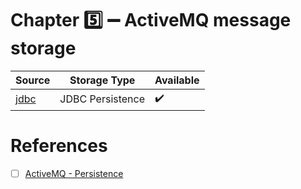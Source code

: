 # Chapter :five: :heavy_minus_sign: ActiveMQ message storage 


| Source  |  Storage Type | Available |
|---------|--|----|
| [jdbc](jdbc) |  JDBC Persistence | :heavy_check_mark: |


# References

- [ ] [ActiveMQ - Persistence](http://activemq.apache.org/persistence.html)
